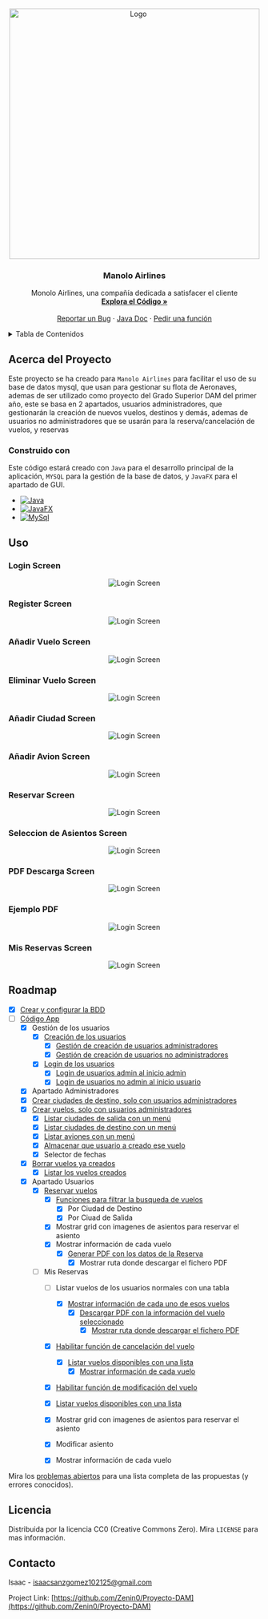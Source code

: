 <a name="readme-top"></a>
<!-- PROJECT LOGO -->
<br />
<div align="center">
  <a href="https://github.com/Zenin0/Proyecto-DAM">
    <img src="images/logo.png" alt="Logo" width="500" height="500">
  </a>

  <h3 align="center">Manolo Airlines</h3>

  <p align="center">
    Monolo Airlines, una compañía dedicada a satisfacer el cliente
    <br />
    <a href="https://github.com/Zenin0/Proyecto-DAM/tree/main/App"><strong>Explora el Código »</strong></a>
    <br />
    <br />
    <a href="https://github.com/Zenin0/Proyecto-DAM/issues">Reportar un Bug</a>
    ·
    <a href="https://zenin0.github.io/Manolo-Airlines-JavaDoc.github.io/app/module-summary.html">Java Doc</a>
    ·
    <a href="https://github.com/Zenin0/Proyecto-DAM/issues">Pedir una función</a>
  </p>
</div>



<!-- Tabla de Contenidos -->
<details>
  <summary>Tabla de Contenidos</summary>
  <ol>
    <li>
      <a href="#acerca-del-proyecto">Acerca del Proyecto</a>
      <ul>
        <li><a href="#construido-con">Construido con</a></li>
      </ul>
    </li>
    <li><a href="#uso">Uso</a></li>
    <li><a href="#roadmap">Roadmap</a></li>
    <li><a href="#licencia">Licencia</a></li>
    <li><a href="#contacto">Contacto</a></li>
  </ol>
</details>



<!-- Acerca del Proyecto -->
## Acerca del Proyecto

Este proyecto se ha creado para `Manolo Airlines` para facilitar el uso de su base de datos mysql, que usan para gestionar su flota de Aeronaves, ademas de ser utilizado como proyecto del Grado Superior DAM del primer año, este se basa en 2 apartados, usuarios administradores, que gestionarán la creación de nuevos vuelos, destinos y demás, ademas de usuarios no administradores que se usarán para la reserva/cancelación de vuelos, y reservas



### Construido con

Este código estará creado con `Java` para el desarrollo principal de la aplicación, `MYSQL` para la gestión de la base de datos, y `JavaFX` para el apartado de GUI.

* [![Java](https://img.shields.io/badge/java-ED8B00?style=for-the-badge)](https://www.java.com)
* [![JavaFX](https://img.shields.io/badge/javafx-ED8B00?style=for-the-badge)](https://openjfx.io/)
* [![MySql](https://img.shields.io/badge/MYsql-3670A0?style=for-the-badge)](https://www.mysql.com/)


<!-- Ejemplos de uso -->
## Uso

### Login Screen

  <p align="center">
    <img src="./images/Login-Screen.png" alt="Login Screen">
  </p>

### Register Screen

  <p align="center">
    <img src="./images/Register-Screen.png" alt="Login Screen">
  </p>

### Añadir Vuelo Screen

  <p align="center">
    <img src="./images/AddVuelo.png" alt="Login Screen">
  </p>

### Eliminar Vuelo Screen

  <p align="center">
    <img src="./images/DelVuelo.png" alt="Login Screen">
  </p>

### Añadir Ciudad Screen

  <p align="center">
    <img src="./images/AddCiudad.png" alt="Login Screen">
  </p>

### Añadir Avion Screen

  <p align="center">
    <img src="./images/AddAvion.png" alt="Login Screen">
  </p>


### Reservar Screen

  <p align="center">
    <img src="./images/ReservarScreen.png" alt="Login Screen">
  </p>

### Seleccion de Asientos Screen

  <p align="center">
    <img src="./images/AsientoReservaSeleccion.png" alt="Login Screen">
  </p>

  ### PDF Descarga Screen

  <p align="center">
    <img src="./images/PDFDownloadScreeb.png" alt="Login Screen">
  </p>

### Ejemplo PDF

  <p align="center">
    <img src="./images/PDF-Example.png" alt="Login Screen">
  </p>

  ### Mis Reservas Screen

  <p align="center">
    <img src="./images/MisReservasScreen.png" alt="Login Screen">
  </p>


<!-- ROADMAP -->
## Roadmap

- [X] [Crear y configurar la BDD](https://github.com/Zenin0/Proyecto-DAM/blob/main/App/bdd.sql)
- [ ] [Código App](https://github.com/Zenin0/Proyecto-DAM/tree/main/App/src/main/java/app)
  - [X] Gestión de los usuarios
    - [X] [Creación de los usuarios](https://github.com/Zenin0/Proyecto-DAM/blob/main/App/src/main/java/app/Gestioner.java)
      - [X] [Gestión de creación de usuarios administradores](https://github.com/Zenin0/Proyecto-DAM/blob/main/App/src/main/java/app/Gestioner.java)
      - [X] [Gestión de creación de usuarios no administradores](https://github.com/Zenin0/Proyecto-DAM/blob/main/App/src/main/java/app/Gestioner.java)
    - [X] [Login de los usuarios](https://github.com/Zenin0/Proyecto-DAM/blob/main/App/src/main/java/app/Gestioner.java)
      - [X] [Login de usuarios admin al inicio admin](https://github.com/Zenin0/Proyecto-DAM/blob/main/App/src/main/java/app/Gestioner.java)
      - [X] [Login de usuarios no admin al inicio usuario](https://github.com/Zenin0/Proyecto-DAM/blob/main/App/src/main/java/app/Gestioner.java)
  - [X]  Apartado Administradores 
    - [X] [Crear ciudades de destino, solo con usuarios administradores](https://github.com/Zenin0/Proyecto-DAM/blob/main/App/src/main/java/app/Gestioner.java)
    - [X] [Crear vuelos, solo con usuarios administradores](https://github.com/Zenin0/Proyecto-DAM/blob/main/App/src/main/java/app/Gestioner.java)
      - [X] [Listar ciudades de salida con un menú](https://github.com/Zenin0/Proyecto-DAM/blob/main/App/src/main/java/app/Getter.java)
      - [X] [Listar ciudades de destino con un menú](https://github.com/Zenin0/Proyecto-DAM/blob/main/App/src/main/java/app/Menus.java)
      - [X] [Listar aviones con un menú](https://github.com/Zenin0/Proyecto-DAM/blob/main/App/src/main/java/app/Getter.java)
      - [X] [Almacenar que usuario a creado ese vuelo](https://github.com/Zenin0/Proyecto-DAM/blob/main/App/src/main/java/app/GlobalData.java)
      - [X] Selector de fechas 
    - [X] [Borrar vuelos ya creados](https://github.com/Zenin0/Proyecto-DAM/blob/main/App/src/main/java/app/Gestioner.java)
      - [X] [Listar los vuelos creados](https://github.com/Zenin0/Proyecto-DAM/blob/main/App/src/main/java/app/Getter.java)
  - [X] Apartado Usuarios 
    - [X] [Reservar vuelos](https://github.com/Zenin0/Proyecto-DAM/blob/main/App/src/main/java/app/Gestioner.java)
      - [X] [Funciones para filtrar la busqueda de vuelos](https://github.com/Zenin0/Proyecto-DAM/blob/main/App/src/main/java/app/Getter.java)
        - [X] Por Ciudad de Destino
        - [X] Por Ciuad de Salida
      - [X] Mostrar grid con imagenes de asientos para reservar el asiento
      - [X] Mostrar información de cada vuelo
        - [X] [Generar PDF con los datos de la Reserva](https://github.com/Zenin0/Proyecto-DAM/blob/main/App/src/main/java/app/Gestioner.java)
          - [X] Mostrar ruta donde descargar el fichero PDF
    - [ ] Mis Reservas
      - [ ] Listar vuelos de los usuarios normales con una tabla
        - [X] [Mostrar información de cada uno de esos vuelos](https://github.com/Zenin0/Proyecto-DAM/blob/main/App/src/main/java/app/Getter.java)
          - [X] [Descargar PDF con la información del vuelo seleccionado](https://github.com/Zenin0/Proyecto-DAM/blob/main/App/src/main/java/app/Gestioner.java)
            - [X] [Mostrar ruta donde descargar el fichero PDF](https://github.com/Zenin0/Proyecto-DAM/blob/main/App/src/main/java/app/Gestioner.java)
      - [X] [Habilitar función de cancelación del vuelo](https://github.com/Zenin0/Proyecto-DAM/blob/main/App/src/main/java/app/Gestioner.java)
        - [X] [Listar vuelos disponibles con una lista](https://github.com/Zenin0/Proyecto-DAM/blob/main/App/src/main/java/app/Getter.java)
          - [X] [Mostrar información de cada vuelo](https://github.com/Zenin0/Proyecto-DAM/blob/main/App/src/main/java/app/Getter.java)
      - [X]  [Habilitar función de modificación del vuelo](https://github.com/Zenin0/Proyecto-DAM/blob/main/App/src/main/java/app/Gestioner.java)
      - [X] [Listar vuelos disponibles con una lista](https://github.com/Zenin0/Proyecto-DAM/blob/main/App/src/main/java/app/Getter.java)
      - [X] Mostrar grid con imagenes de asientos para reservar el asiento
      - [X] Modificar asiento
      - [X] Mostrar información de cada vuelo


Mira los  [problemas abiertos](https://github.com/Zenin0/Proyecto-DAM/issues) para una lista completa de las propuestas (y errores conocidos).




<!-- LICENCIA --> 
## Licencia

Distribuida por la licencia CC0 (Creative Commons Zero). Mira `LICENSE` para mas información.



<!-- CONTACTO -->
## Contacto

Isaac - isaacsanzgomez102125@gmail.com

Project Link: [https://github.com/Zenin0/Proyecto-DAM](https://github.com/Zenin0/Proyecto-DAM)
